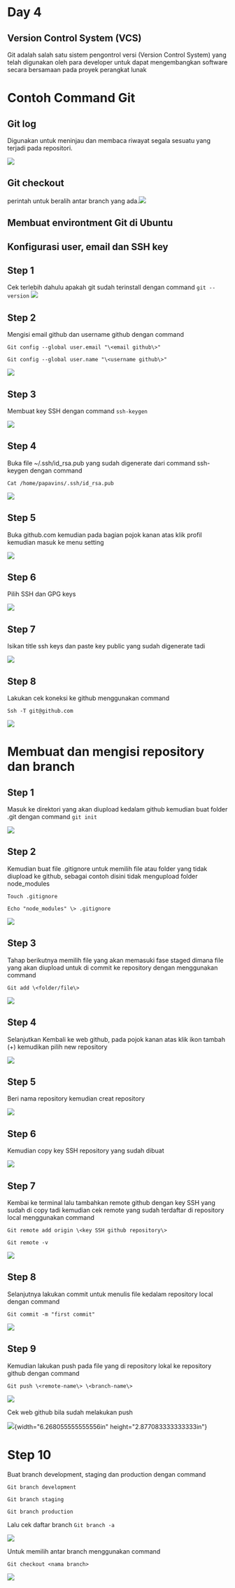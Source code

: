 # Day 4

## Version Control System (VCS)

Git adalah salah satu sistem pengontrol versi (Version Control System)
yang telah digunakan oleh para developer untuk dapat mengembangkan
software secara bersamaan pada proyek perangkat lunak

# Contoh Command Git

## Git log

Digunakan untuk meninjau dan membaca riwayat segala sesuatu yang terjadi
pada repositori.

![](./images/media/image1.png)

## Git checkout

perintah untuk beralih antar branch yang
ada.![](./images/media/image2.png)

## Membuat environtment Git di Ubuntu

## Konfigurasi user, email dan SSH key

## Step 1

Cek terlebih dahulu apakah git sudah terinstall dengan command `git
--version`
![](./images/media/image3.png)

## Step 2

Mengisi email github dan username github dengan command

`Git config --global user.email "\<email github\>"`

`Git config --global user.name "\<username github\>"`

![](./images/media/image4.png)

## Step 3

Membuat key SSH dengan command `ssh-keygen`

![](./images/media/image5.png)

## Step 4

Buka file \~/.ssh/id_rsa.pub yang sudah digenerate dari command
ssh-keygen dengan command

`Cat /home/papavins/.ssh/id_rsa.pub`

![](./images/media/image6.png)

## Step 5

Buka github.com kemudian pada bagian pojok kanan atas klik profil
kemudian masuk ke menu setting

![](./images/media/image7.png)

## Step 6

Pilih SSH dan GPG keys

![](./images/media/image8.png)

## Step 7

Isikan title ssh keys dan paste key public yang sudah digenerate tadi

![](./images/media/image9.png)

## Step 8

Lakukan cek koneksi ke github menggunakan command

`Ssh -T git@github.com`

![](./images/media/image10.png)

# Membuat dan mengisi repository dan branch

## Step 1

Masuk ke direktori yang akan diupload kedalam github kemudian buat
folder .git dengan command `git init`

![](./images/media/image11.png)

## Step 2

Kemudian buat file .gitignore untuk memilih file atau folder yang tidak
diupload ke github, sebagai contoh disini tidak mengupload folder
node_modules

`Touch .gitignore`

`Echo "node_modules" \> .gitignore`

![](./images/media/image12.png)

## Step 3

Tahap berikutnya memilih file yang akan memasuki fase staged dimana file
yang akan diupload untuk di commit ke repository dengan menggunakan
command

`Git add \<folder/file\>`

![](./images/media/image13.png)

## Step 4

Selanjutkan Kembali ke web github, pada pojok kanan atas klik ikon
tambah (+) kemudikan pilih new repository

![](./images/media/image14.png)

## Step 5

Beri nama repository kemudian creat repository

![](./images/media/image15.png)

## Step 6

Kemudian copy key SSH repository yang sudah dibuat

![](./images/media/image16.png)

## Step 7

Kembai ke terminal lalu tambahkan remote github dengan key SSH yang
sudah di copy tadi kemudian cek remote yang sudah terdaftar di
repository local menggunakan command

`Git remote add origin \<key SSH github repository\>`

`Git remote -v`

![](./images/media/image17.png)

## Step 8

Selanjutnya lakukan commit untuk menulis file kedalam repository local
dengan command

`Git commit -m "first
commit"`

![](./images/media/image18.png)

## Step 9

Kemudian lakukan push pada file yang di repository lokal ke repository
github dengan command

`Git push \<remote-name\> \<branch-name\>`

![](./images/media/image19.png)

Cek web github bila sudah melakukan push

![](./images/media/image20.png){width="6.268055555555556in"
height="2.877083333333333in"}

# Step 10

Buat branch development, staging dan production dengan command

`Git branch development`

`Git branch staging`

`Git branch production`

Lalu cek daftar branch `Git branch -a`

![](./images/media/image21.png)

Untuk memilih antar branch menggunakan command

`Git checkout <nama branch>`

![](./images/media/image2.png)

